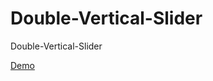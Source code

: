 # Double-Vertical-Slider
Double-Vertical-Slider

[Demo](https://wajdwael.github.io/Double-Vertical-Slider/)
